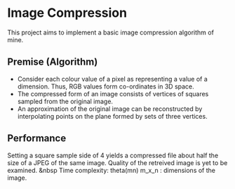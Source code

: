 Image Compression
=================

This project aims to implement a basic image compression algorithm of mine.

Premise (Algorithm)
-------------------
* Consider each colour value of a pixel as representing a value of a dimension.
Thus, RGB values form co-ordinates in 3D space.
* The compressed form of an image consists of vertices of squares sampled from
the original image.
* An approximation of the original image can be reconstructed by interpolating
points on the plane formed by sets of three vertices.

Performance
-----------
Setting a square sample side of 4 yields a compressed file about half the size
of a JPEG of the same image.
Quality of the retreived image is yet to be examined.
&nbsp
Time complexity: theta(mn)
m_x_n : dimensions of the image.
